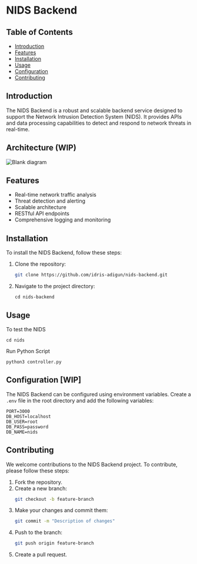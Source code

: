 # NIDS Backend

## Table of Contents

- [Introduction](#introduction)
- [Features](#features)
- [Installation](#installation)
- [Usage](#usage)
- [Configuration](#configuration)
- [Contributing](#contributing)

## Introduction

The NIDS Backend is a robust and scalable backend service designed to support the Network Intrusion Detection System (NIDS). It provides APIs and data processing capabilities to detect and respond to network threats in real-time.

## Architecture (WIP)
![Blank diagram](https://github.com/user-attachments/assets/ec692c18-8ca8-494c-986d-1f94f335588b)

## Features

- Real-time network traffic analysis
- Threat detection and alerting
- Scalable architecture
- RESTful API endpoints
- Comprehensive logging and monitoring

## Installation

To install the NIDS Backend, follow these steps:

1. Clone the repository:
   ```bash
   git clone https://github.com/idris-adigun/nids-backend.git
   ```
2. Navigate to the project directory:
   ```
   cd nids-backend
   ```

## Usage

To test the NIDS

```
cd nids
```

Run Python Script

```
python3 controller.py
```

## Configuration [WIP]

The NIDS Backend can be configured using environment variables. Create a `.env` file in the root directory and add the following variables:

```env
PORT=3000
DB_HOST=localhost
DB_USER=root
DB_PASS=password
DB_NAME=nids
```

## Contributing

We welcome contributions to the NIDS Backend project. To contribute, please follow these steps:

1. Fork the repository.
2. Create a new branch:
   ```bash
   git checkout -b feature-branch
   ```
3. Make your changes and commit them:
   ```bash
   git commit -m "Description of changes"
   ```
4. Push to the branch:
   ```bash
   git push origin feature-branch
   ```
5. Create a pull request.
